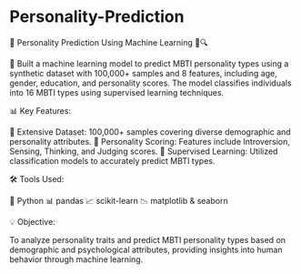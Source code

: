 # Personality-Prediction
🌟 Personality Prediction Using Machine Learning 🧠🔍

🚀 Built a machine learning model to predict MBTI personality types using a synthetic dataset with 100,000+ samples and 8 features, including age, gender, education, and personality scores. The model classifies individuals into 16 MBTI types using supervised learning techniques.


📊 Key Features:

🔹 Extensive Dataset: 100,000+ samples covering diverse demographic and personality attributes.
🔹 Personality Scoring: Features include Introversion, Sensing, Thinking, and Judging scores.
🔹 Supervised Learning: Utilized classification models to accurately predict MBTI types.


🛠️ Tools Used:

🐍 Python
📊 pandas
📈 scikit-learn
📉 matplotlib & seaborn


💡 Objective:

To analyze personality traits and predict MBTI personality types based on demographic and psychological attributes, providing insights into human behavior through machine learning.
